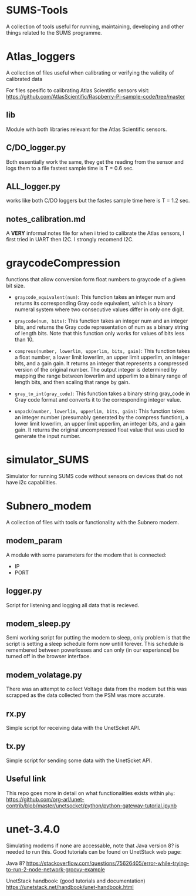# SUMS-Tools
A collection of tools useful for running, maintaining, developing and other things related to the SUMS programme.



# Atlas_loggers
A collection of files useful when calibrating or verifying the validity of calibrated data

For files spesific to calibrating Atlas Scientific sensors visit:
https://github.com/AtlasScientific/Raspberry-Pi-sample-code/tree/master
## lib
Module with both libraries relevant for the Atlas Scientific sensors.
## C/DO_logger.py
Both essentially work the same, they get the reading from the sensor and logs them to a file fastest sample time is T = 0.6 sec.
## ALL_logger.py
works like both C/DO loggers but the fastes sample time here is T = 1.2 sec.
## notes_calibration.md
A **VERY** informal notes file for when i tried to calibrate the Atlas sensors, I first tried in UART then I2C. I strongly recomend I2C.



# graycodeCompression
functions that allow conversion form float numbers to graycode of a given bit size.

- ``graycode_equivalent(num)``: This function takes an integer num and returns its corresponding Gray code equivalent, which is a binary numeral system where two consecutive values differ in only one digit.

- ``graycode(num, bits)``: This function takes an integer num and an integer bits, and returns the Gray code representation of num as a binary string of length bits. Note that this function only works for values of bits less than 10.

- ``compress(number, lowerlim, upperlim, bits, gain)``: This function takes a float number, a lower limit lowerlim, an upper limit upperlim, an integer bits, and a gain gain. It returns an integer that represents a compressed version of the original number. The output integer is determined by mapping the range between lowerlim and upperlim to a binary range of length bits, and then scaling that range by gain.

- ``gray_to_int(gray_code)``: This function takes a binary string gray_code in Gray code format and converts it to the corresponding integer value.

- ``unpack(number, lowerlim, upperlim, bits, gain)``: This function takes an integer number (presumably generated by the compress function), a lower limit lowerlim, an upper limit upperlim, an integer bits, and a gain gain. It returns the original uncompressed float value that was used to generate the input number.


# simulator_SUMS
Simulator for running SUMS code without sensors on devices that do not have i2c capabilities.



# Subnero_modem
A collection of files with tools or functionality with the Subnero modem.

## modem_param
A module with some parameters for the modem that is connected:
 - IP
 - PORT
## logger.py
Script for listening and logging all data that is recieved.
## modem_sleep.py
Semi working script for putting the modem to sleep, only problem is that the script is setting a sleep schedule form now untill forever. This schedule is remembered between powerlosses and can only (in our experiance) be turned off in the browser interface.
## modem_volatage.py
There was an attempt to collect Voltage data from the modem but this was scrapped as the data collected from the PSM was more accurate.
## rx.py
Simple script for receiving data with the UnetScket API.
## tx.py
Simple script for sending some data with the UnetScket API.
## Useful link
This repo goes more in detail on what functionalities exists within `phy`:
https://github.com/org-arl/unet-contrib/blob/master/unetsocket/python/python-gateway-tutorial.ipynb



# unet-3.4.0
Simulating modems if none are accessable, note that Java version 8? is needed to run this. Good tutorials can be found on UnetStack web page:

Java 8?
https://stackoverflow.com/questions/75626405/error-while-trying-to-run-2-node-network-groovy-example

UnetStack handbook: (good tutorials and documentation)
https://unetstack.net/handbook/unet-handbook.html



